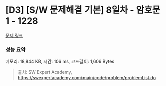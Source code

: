 # [D3] [S/W 문제해결 기본] 8일차 - 암호문1 - 1228 

[문제 링크](https://swexpertacademy.com/main/code/problem/problemDetail.do?contestProbId=AV14w-rKAHACFAYD) 

### 성능 요약

메모리: 18,844 KB, 시간: 106 ms, 코드길이: 1,606 Bytes



> 출처: SW Expert Academy, https://swexpertacademy.com/main/code/problem/problemList.do